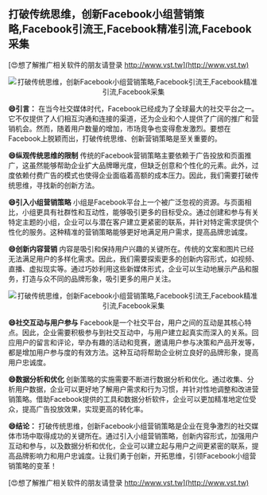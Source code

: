 ## **打破传统思维，创新Facebook小组营销策略,Facebook引流王,Facebook精准引流,Facebook采集**

[😍想了解推广相关软件的朋友请登录 http://www.vst.tw](http://www.vst.tw)

 <center><img src="https://vst.tw/MP4/tuiguang/png/7.png" alt="打破传统思维，创新Facebook小组营销策略,Facebook引流王,Facebook精准引流,Facebook采集"></center>

**😄引言：**
在当今社交媒体时代，Facebook已经成为了全球最大的社交平台之一。它不仅提供了人们相互沟通和连接的渠道，还为企业和个人提供了广阔的推广和营销机会。然而，随着用户数量的增加，市场竞争也变得愈发激烈。要想在Facebook上脱颖而出，打破传统思维、创新营销策略是至关重要的。

**😄纵观传统思维的限制**
传统的Facebook营销策略主要依赖于广告投放和页面推广，这虽然能够帮助企业扩大品牌曝光度，但缺乏创意和个性化的元素。此外，过度依赖付费广告的模式也使得企业面临着高额的成本压力。因此，我们需要打破传统思维，寻找新的创新方法。

**😄引入小组营销策略**
小组是Facebook平台上一个被广泛忽视的资源。与页面相比，小组更具有社群性和互动性，能够吸引更多的目标受众。通过创建和参与有关特定主题的小组，企业可以与潜在客户建立更紧密的联系，并针对特定需求提供个性化的服务。这种精准的营销策略能够更好地满足用户需求，提高品牌忠诚度。

**😄创新内容营销**
内容是吸引和保持用户兴趣的关键所在。传统的文案和图片已经无法满足用户的多样化需求。因此，我们需要探索更多的创新内容形式，如视频、直播、虚拟现实等。通过巧妙利用这些新媒体形式，企业可以生动地展示产品和服务，打造与众不同的品牌形象，吸引更多的用户关注。

 <center><img src="https://vst.tw/MP4/tuiguang/png/3.png" alt="打破传统思维，创新Facebook小组营销策略,Facebook引流王,Facebook精准引流,Facebook采集"></center>

**😄社交互动与用户参与**
Facebook是一个社交平台，用户之间的互动是其核心特点。因此，企业需要积极参与到社交互动中，与用户建立起真实而深入的关系。回应用户的留言和评论，举办有趣的活动和竞赛，邀请用户参与决策和产品开发等，都是增加用户参与度的有效方法。这种互动将帮助企业树立良好的品牌形象，提高用户忠诚度。

**😄数据分析和优化**
创新策略的实施需要不断进行数据分析和优化。通过收集、分析用户数据，企业可以更好地了解用户需求和行为习惯，并针对性地调整和改进营销策略。借助Facebook提供的工具和数据分析软件，企业可以更加精准地定位受众，提高广告投放效果，实现更高的转化率。

**😄结论：**
打破传统思维，创新Facebook小组营销策略是企业在竞争激烈的社交媒体市场中取得成功的关键所在。通过引入小组营销策略，创新内容形式，加强用户互动和参与，以及数据分析和优化，企业可以建立起与用户之间更紧密的联系，提高品牌影响力和用户忠诚度。让我们勇于创新，开拓思维，引领Facebook小组营销策略的变革！

[😍想了解推广相关软件的朋友请登录 http://www.vst.tw](http://www.vst.tw)



